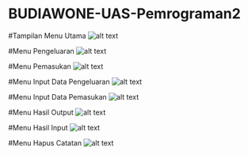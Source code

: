 # BUDIAWONE-UAS-Pemrograman2

#Tampilan Menu Utama
![alt text](https://github.com/BUDIAWONE/BUDIAWONE-UAS-Pemrograman2/blob/main/1.png?raw=true)

#Menu Pengeluaran
![alt text](https://github.com/BUDIAWONE/BUDIAWONE-UAS-Pemrograman2/blob/main/2.png?raw=true)

#Menu Pemasukan
![alt text](https://github.com/BUDIAWONE/BUDIAWONE-UAS-Pemrograman2/blob/main/3.png?raw=true)

#Menu Input Data Pengeluaran
![alt text](https://github.com/BUDIAWONE/BUDIAWONE-UAS-Pemrograman2/blob/main/4.png?raw=true)

#Menu Input Data Pemasukan
![alt text](https://github.com/BUDIAWONE/BUDIAWONE-UAS-Pemrograman2/blob/main/5.png?raw=true)

#Menu Hasil Output
![alt text](https://github.com/BUDIAWONE/BUDIAWONE-UAS-Pemrograman2/blob/main/6.png?raw=true)

#Menu Hasil Input
![alt text](https://github.com/BUDIAWONE/BUDIAWONE-UAS-Pemrograman2/blob/main/7.png?raw=true)

#Menu Hapus Catatan
![alt text](https://github.com/BUDIAWONE/BUDIAWONE-UAS-Pemrograman2/blob/main/8.png?raw=true)


